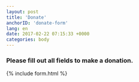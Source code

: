 ```yaml
---
layout: post
title: 'Donate'
anchorID: 'donate-form'
lang: en
date: 2017-02-22 07:15:33 +0000
categories: body
---
```


### Please fill out all fields to make a donation.
{% include form.html %}